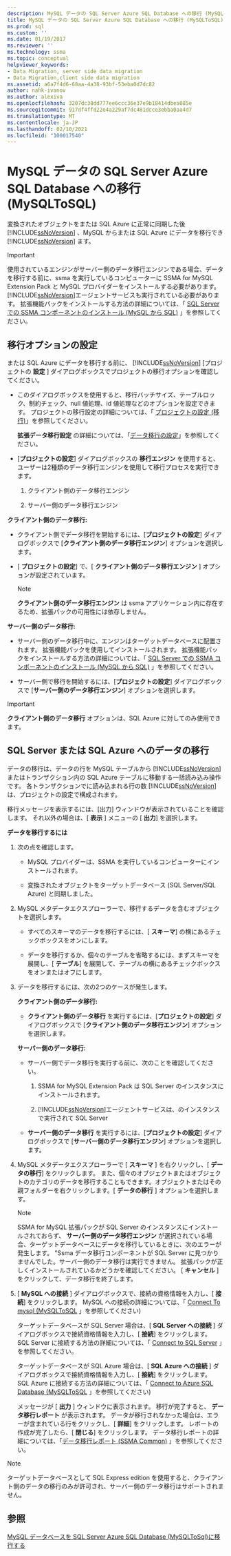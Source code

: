 ```yaml
---
description: MySQL データの SQL Server Azure SQL Database への移行 (MySQLToSQL)
title: MySQL データの SQL Server Azure SQL Database への移行 (MySQLToSQL) |Microsoft Docs
ms.prod: sql
ms.custom: ''
ms.date: 01/19/2017
ms.reviewer: ''
ms.technology: ssma
ms.topic: conceptual
helpviewer_keywords:
- Data Migration, server side data migration
- Data Migration,client side data migration
ms.assetid: a6a7f4d6-68aa-4a38-93bf-53eba0d7dc82
author: nahk-ivanov
ms.author: alexiva
ms.openlocfilehash: 3207dc38dd777ee6ccc36e37e9b18414dbea085e
ms.sourcegitcommit: 917df4ffd22e4a229af7dc481dcce3ebba0aa4d7
ms.translationtype: MT
ms.contentlocale: ja-JP
ms.lasthandoff: 02/10/2021
ms.locfileid: "100017540"
---
```

# <a name="migrating-mysql-data-into-sql-server---azure-sql-database-mysqltosql"></a>MySQL データの SQL Server Azure SQL Database への移行 (MySQLToSQL)
変換されたオブジェクトをまたは SQL Azure に正常に同期した後 [!INCLUDE[ssNoVersion](../../includes/ssnoversion-md.md)] 、MySQL からまたは SQL Azure にデータを移行でき [!INCLUDE[ssNoVersion](../../includes/ssnoversion-md.md)] ます。  
  
> [!IMPORTANT]  
> 使用されているエンジンがサーバー側のデータ移行エンジンである場合、データを移行する前に、ssma を実行しているコンピューターに SSMA for MySQL Extension Pack と MySQL プロバイダーをインストールする必要があります。 [!INCLUDE[ssNoVersion](../../includes/ssnoversion-md.md)]エージェントサービスも実行されている必要があります。 拡張機能パックをインストールする方法の詳細については、「 [SQL Server での SSMA コンポーネントのインストール (MySQL から SQL)](./installing-ssma-components-on-sql-server-mysqltosql.md) 」を参照してください。  
  
## <a name="setting-migration-options"></a>移行オプションの設定  
または SQL Azure にデータを移行する前に、 [!INCLUDE[ssNoVersion](../../includes/ssnoversion-md.md)] [プロジェクトの **設定** ] ダイアログボックスでプロジェクトの移行オプションを確認してください。  
  
-   このダイアログボックスを使用すると、移行バッチサイズ、テーブルロック、制約チェック、null 値処理、id 値処理などのオプションを設定できます。 プロジェクトの移行設定の詳細については、「 [プロジェクトの設定 (移行)](./project-settings-migration-mysqltosql.md)」を参照してください。  
  
    **拡張データ移行設定** の詳細については、「[データ移行の設定](data-migration-settings-mysqltosql.md)」を参照してください。  
  
-   [**プロジェクトの設定**] ダイアログボックスの **移行エンジン** を使用すると、ユーザーは2種類のデータ移行エンジンを使用して移行プロセスを実行できます。  
  
    1.  クライアント側のデータ移行エンジン  
  
    2.  サーバー側のデータ移行エンジン  
  
**クライアント側のデータ移行:**  
  
-   クライアント側でデータ移行を開始するには、[**プロジェクトの設定**] ダイアログボックスで [**クライアント側のデータ移行エンジン**] オプションを選択します。  
  
-   [ **プロジェクトの設定**] で、[ **クライアント側のデータ移行エンジン** ] オプションが設定されています。  
  
    > [!NOTE]  
    > **クライアント側のデータ移行エンジン** は ssma アプリケーション内に存在するため、拡張パックの可用性には依存しません。  
  
**サーバー側のデータ移行:**  
  
-   サーバー側のデータ移行中に、エンジンはターゲットデータベースに配置されます。 拡張機能パックを使用してインストールされます。 拡張機能パックをインストールする方法の詳細については、「 [SQL Server での SSMA コンポーネントのインストール (MySQL から SQL)](./installing-ssma-components-on-sql-server-mysqltosql.md) 」を参照してください。  
  
-   サーバー側で移行を開始するには、[**プロジェクトの設定**] ダイアログボックスで [**サーバー側のデータ移行エンジン**] オプションを選択します。  
  
> [!IMPORTANT]  
> **クライアント側のデータ移行** オプションは、SQL Azure に対してのみ使用できます。  
  
## <a name="migrating-data-to-sql-server-or-sql-azure"></a>SQL Server または SQL Azure へのデータの移行  
データの移行は、データの行を MySQL テーブルから [!INCLUDE[ssNoVersion](../../includes/ssnoversion-md.md)] またはトランザクション内の SQL Azure テーブルに移動する一括読み込み操作です。 各トランザクションでに読み込まれる行の数 [!INCLUDE[ssNoVersion](../../includes/ssnoversion-md.md)] は、プロジェクトの設定で構成されます。  
  
移行メッセージを表示するには、[出力] ウィンドウが表示されていることを確認します。 それ以外の場合は、[ **表示** ] メニューの [ **出力**] を選択します。  
  
**データを移行するには**  
  
1.  次の点を確認します。  
  
    -   MySQL プロバイダーは、SSMA を実行しているコンピューターにインストールされます。  
  
    -   変換されたオブジェクトをターゲットデータベース (SQL Server/SQL Azure) と同期しました。  
  
2.  MySQL メタデータエクスプローラーで、移行するデータを含むオブジェクトを選択します。  
  
    -   すべてのスキーマのデータを移行するには、[ **スキーマ**] の横にあるチェックボックスをオンにします。  
  
    -   データを移行するか、個々のテーブルを省略するには、まずスキーマを展開し、[ **テーブル**] を展開して、テーブルの横にあるチェックボックスをオンまたはオフにします。  
  
3.  データを移行するには、次の2つのケースが発生します。  
  
    **クライアント側のデータ移行:**  
  
    -   **クライアント側のデータ移行** を実行するには、[**プロジェクトの設定**] ダイアログボックスで [**クライアント側のデータ移行エンジン**] オプションを選択します。  
  
    **サーバー側のデータ移行:**  
  
    -   サーバー側でデータ移行を実行する前に、次のことを確認してください。  
  
        1.  SSMA for MySQL Extension Pack は SQL Server のインスタンスにインストールされます。  
  
        2.  [!INCLUDE[ssNoVersion](../../includes/ssnoversion-md.md)]エージェントサービスは、のインスタンスで実行されて SQL Server  
  
    -   **サーバー側のデータ移行** を実行するには、[**プロジェクトの設定**] ダイアログボックスで [**サーバー側のデータ移行エンジン**] オプションを選択します。  
  
4.  MySQL メタデータエクスプローラーで [ **スキーマ** ] を右クリックし、[ **データの移行**] をクリックします。 また、個々のオブジェクトまたはオブジェクトのカテゴリのデータを移行することもできます。オブジェクトまたはその親フォルダーを右クリックします。[ **データの移行** ] オプションを選択します。  
  
    > [!NOTE]  
    > SSMA for MySQL 拡張パックが SQL Server のインスタンスにインストールされておらず、 **サーバー側のデータ移行エンジン** が選択されている場合、ターゲットデータベースにデータを移行しているときに、次のエラーが発生します。 "Ssma データ移行コンポーネントが SQL Server に見つかりませんでした。サーバー側のデータ移行は実行できません。 拡張パックが正しくインストールされているかどうかを確認してください。 [ **キャンセル** ] をクリックして、データ移行を終了します。  
  
5.  [ **MySQL への接続** ] ダイアログボックスで、接続の資格情報を入力し、[ **接続**] をクリックします。 MySQL への接続の詳細については、「 [Connect To mysql &#40;MySQLToSQL](../../ssma/mysql/connect-to-mysql-mysqltosql.md) 」を参照してください&#41;  
  
    ターゲットデータベースが SQL Server 場合は、[ **SQL Server への接続** ] ダイアログボックスで接続資格情報を入力し、[ **接続**] をクリックします。 SQL Server に接続する方法の詳細については、「 [Connect to SQL Server](../sybase/connecting-to-sql-server-sybasetosql.md) 」を参照してください。  
  
    ターゲットデータベースが SQL Azure 場合は、[ **SQL Azure への接続** ] ダイアログボックスで接続資格情報を入力し、[ **接続**] をクリックします。 SQL Azure に接続する方法の詳細については、「 [Connect to Azure SQL Database &#40;MySQLToSQL](../../ssma/mysql/connect-to-azure-sql-db-mysqltosql.md) 」を参照してください&#41;  
  
    メッセージが [ **出力** ] ウィンドウに表示されます。 移行が完了すると、 **データ移行レポート** が表示されます。 データが移行されなかった場合は、エラーが含まれている行をクリックし、[ **詳細**] をクリックします。 レポートの作成が完了したら、[ **閉じる**] をクリックします。 データ移行レポートの詳細については、「[データ移行レポート (SSMA Common)](../sybase/data-migration-report-sybasetosql.md) 」を参照してください。  
  
> [!NOTE]  
> ターゲットデータベースとして SQL Express edition を使用すると、クライアント側のデータの移行のみが許可され、サーバー側のデータ移行はサポートされません。  
  
## <a name="see-also"></a>参照  
[MySQL データベースを SQL Server Azure SQL Database &#40;MySQLToSql&#41;に移行する ](../../ssma/mysql/migrating-mysql-databases-to-sql-server-azure-sql-db-mysqltosql.md)  
